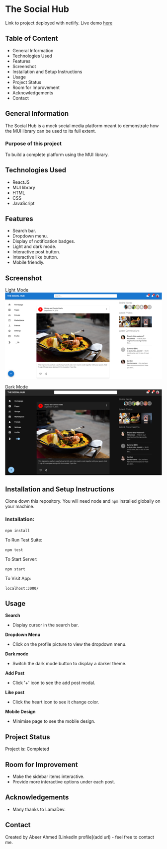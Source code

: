 # The Social Hub
Link to project deployed with netlify. Live demo [here](https://the-social-hub.netlify.app/)

## Table of Content
* General Information
* Technologies Used
* Features
* Screenshot
* Installation and Setup Instructions
* Usage
* Project Status
* Room for Improvement
* Acknowledgements
* Contact

## General Information
The Social Hub is a mock social media platform meant to demonstrate how the MUI library can be used to its full extent.

### Purpose of this project

To build a complete platform using the MUI library.

## Technologies Used
* ReactJS
* MUI library
* HTML
* CSS
* JavaScript

## Features
* Search bar.
* Dropdown menu.
* Display of notification badges.
* Light and dark mode.
* Interactive post button.
* Interactive like button.
* Mobile friendly.

## Screenshot
Light Mode
![project screenshot](Screenshot1.png)

Dark Mode
![project screenshot](Screenshot2.png)

## Installation and Setup Instructions

Clone down this repository. You will need node and `npm` installed globally on your machine.

### Installation:

`npm install`

To Run Test Suite:

`npm test`

To Start Server:

`npm start`

To Visit App:

`localhost:3000/`

## Usage

**Search**

* Display cursor in the search bar.

**Dropdown Menu**

* Click on the profile picture to view the dropdown menu.

**Dark mode**

* Switch the dark mode button to display a darker theme.

**Add Post**

* Click '+' icon to see the add post modal.

**Like post**

* Click the heart icon to see it change color.

**Mobile Design**

* Minimise page to see the mobile design.

## Project Status
Project is: Completed

## Room for Improvement
* Make the sidebar items interactive.
* Provide more interactive options under each post.

## Acknowledgements
* Many thanks to LamaDev.

## Contact
Created by Abeer Ahmed [LinkedIn profile](add url) - feel free to contact me.

